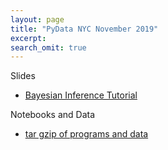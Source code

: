 ```yaml
---
layout: page
title: "PyData NYC November 2019"
excerpt:
search_omit: true
---
```


Slides

- [Bayesian Inference Tutorial](/workshops/pydataNYC2019/Bayesian_Inference_Mitzi_Morris_Nov_2019.pdf)

Notebooks and Data

- [tar gzip of programs and data](/workshops/pydataNYC2019/pydata_notebooks.tar.gz)
